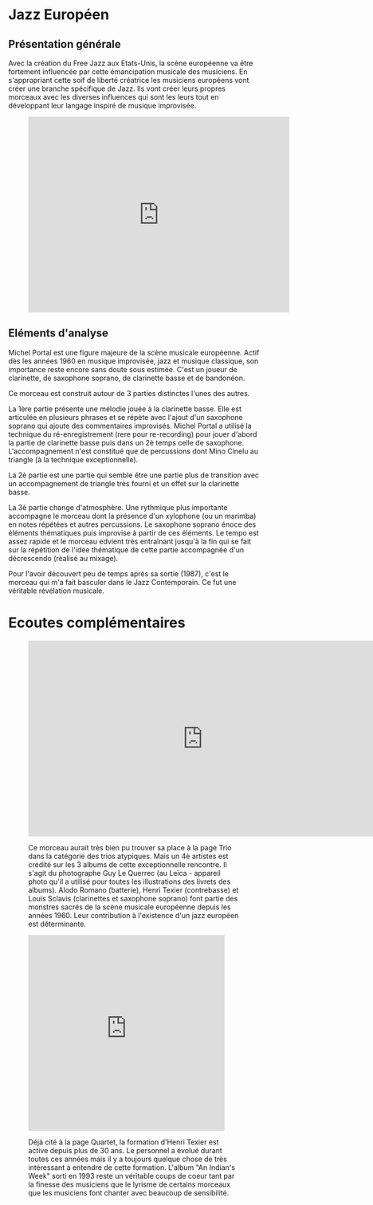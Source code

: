 # Jazz Européen

## Présentation générale
Avec la création du Free Jazz aux Etats-Unis, la scène européenne va être fortement influencée par cette émancipation musicale des musiciens. En s'appropriant cette soif de liberté créatrice les musiciens européens vont créer une branche spécifique de Jazz. Ils vont créer leurs propres morceaux avec les diverses influences qui sont les leurs tout en développant leur langage inspiré de musique improvisée.

<figure class="app-frame coeurs text-align-center" data-title="Mozambique - Michel Portal">
<iframe width="524" height="393" src="https://www.youtube.com/embed/DUGDfYvYCXw" title="MICHEL PORTAL - MOZAMBIC" frameborder="0" allow="accelerometer; autoplay; clipboard-write; encrypted-media; gyroscope; picture-in-picture; web-share" allowfullscreen></iframe>
 <!-- <video <src="assets/images/Mozambic-M.Portal_v720P.mp4" controls>-->
</figure>

## Eléments d'analyse
Michel Portal est une figure majeure de la scène musicale européenne. Actif dès les années 1960 en musique improvisée, jazz et musique classique, son importance reste encore sans doute sous estimée. C'est un joueur de clarinette, de saxophone soprano, de clarinette basse et de bandonéon.

Ce morceau est construit autour de 3 parties distinctes l'unes des autres. 

La 1ère partie présente une mélodie jouée à la clarinette basse. Elle est articulée en plusieurs phrases et se répète avec l'ajout d'un saxophone soprano qui ajoute des commentaires improvisés. Michel Portal a utilisé la technique du ré-enregistrement (rere pour re-recording) pour jouer d'abord la partie de clarinette basse puis dans un 2è temps celle de saxophone. L'accompagnement n'est constitué que de percussions dont Mino Cinelu au triangle (à la technique exceptionnelle).

La 2è partie est une partie qui semble être une partie plus de transition avec un accompagnement de triangle très fourni et un effet sur la clarinette basse.

La 3è partie change d'atmosphère. Une rythmique plus importante accompagne le morceau dont la présence d'un xylophone (ou un marimba) en notes répétées et autres percussions. Le saxophone soprano énoce des éléments thématiques puis improvise à partir de ces éléments. Le tempo est assez rapide et le morceau edvient très entraînant jusqu'à la fin qui se fait sur la répétition de l'idée thématique de cette partie accompagnée d'un décrescendo (réalisé au mixage).


Pour l'avoir découvert peu de temps après sa sortie (1987), c'est le morceau qui m'a fait basculer dans le Jazz Contemporain. Ce fut une véritable révélation musicale.


# Ecoutes complémentaires
<div class="encarts">
<figure class="app-frame encart text-align-center coeurs" data-title="Annobon - Romano, Sclavis, Texier">
<iframe width="699" height="393" src="https://www.youtube.com/embed/IKIFr--NTd4" title="Annobon - Aldo Romano,Louis Sclavis, Henri Texier" frameborder="0" allow="accelerometer; autoplay; clipboard-write; encrypted-media; gyroscope; picture-in-picture; web-share" allowfullscreen></iframe>
  <!-- <video controls src="assets/images/Aldo.Romano-Louis.Sclavis-Henri.Texier--Annobon.mp4"></video>-->
  <p>
Ce morceau aurait très bien pu trouver sa place à la page Trio dans la catégorie des trios atypiques. Mais un 4è artistes est crédité sur les 3 albums de cette exceptionnelle rencontre. Il s'agit du photographe Guy Le Querrec (au Leïca - appareil photo qu'il a utilisé pour toutes les illustrations des livrets des albums). Alodo Romano (batterie), Henri Texier (contrebasse) et Louis Sclavis (clarinettes et saxophone soprano) font partie des monstres sacrés de la scène musicale européenne depuis les années 1960. Leur contribution à l'existence d'un jazz européen est déterminante.
  </p>
</figure>
<figure class="app-frame encart text-align-center coeurs" data-title="Desaparecido - Henri Texier Azur Quartet">
<iframe width="394" height="393" src="https://www.youtube.com/embed/JEOJgz-vSlU" title="Henri Texier &quot;Azur&quot; Quartet: Indians/Desaparecido" frameborder="0" allow="accelerometer; autoplay; clipboard-write; encrypted-media; gyroscope; picture-in-picture; web-share" allowfullscreen></iframe>
 <!-- <video controls src="assets/images/Henri.Texier-Indians.Desaparecido_v720P.mp4"></video>-->
  <p>
Déjà cité à la page Quartet, la formation d'Henri Texier est active depuis plus de 30 ans. Le personnel a évolué durant toutes ces années mais il y a toujours quelque chose de très intéressant à entendre de cette formation. L'album "An Indian's Week" sorti en 1993 reste un véritable coups de coeur tant par la finesse des musiciens que le lyrisme de certains morceaux que les musiciens font chanter avec beaucoup de sensibilité.
  </p>
</figure>
</div>